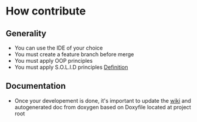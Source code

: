 # How contribute

## Generality
* You can use the IDE of your choice
* You must create a feature branch before merge
* You must apply OOP principles
* You must apply S.O.L.I.D principles [Definition](https://en.wikipedia.org/wiki/SOLID)
 
## Documentation
* Once your developement is done, it's important to update the [wiki](https://github.com/IO-Aerospace-software-engineering/SDK/wiki) and autogenerated doc from doxygen
based on Doxyfile located at project root
